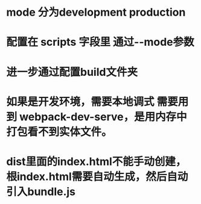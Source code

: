 # mode 分为development production

# 配置在 scripts 字段里 通过--mode参数

# 进一步通过配置build文件夹

# 如果是开发环境，需要本地调式 需要用到 webpack-dev-serve，是用内存中打包看不到实体文件。

# dist里面的index.html不能手动创建，根index.html需要自动生成，然后自动引入bundle.js
